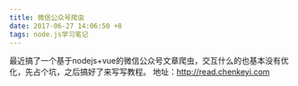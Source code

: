 ```yaml
---
title: 微信公众号爬虫
date: 2017-06-27 14:06:50 +8
tags: node.js学习笔记
---
```

最近搞了一个基于nodejs+vue的微信公众号文章爬虫，交互什么的也基本没有优化，先占个坑，之后搞好了来写写教程。
地址：http://read.chenkeyi.com
